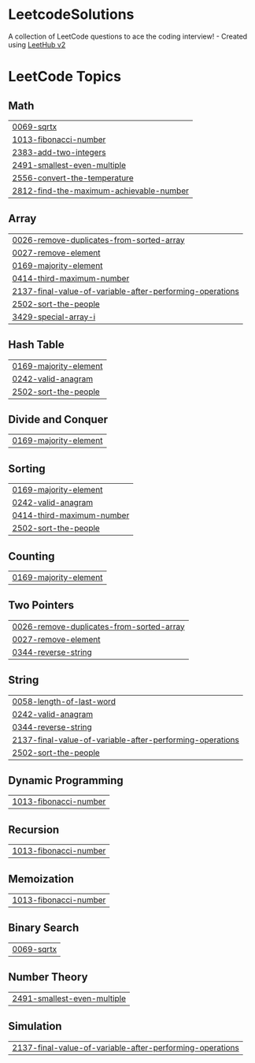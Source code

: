 # LeetcodeSolutions
A collection of LeetCode questions to ace the coding interview! - Created using [LeetHub v2](https://github.com/arunbhardwaj/LeetHub-2.0)

<!---LeetCode Topics Start-->
# LeetCode Topics
## Math
|  |
| ------- |
| [0069-sqrtx](https://github.com/Inba-11/LeetcodeSolutions/tree/master/0069-sqrtx) |
| [1013-fibonacci-number](https://github.com/Inba-11/LeetcodeSolutions/tree/master/1013-fibonacci-number) |
| [2383-add-two-integers](https://github.com/Inba-11/LeetcodeSolutions/tree/master/2383-add-two-integers) |
| [2491-smallest-even-multiple](https://github.com/Inba-11/LeetcodeSolutions/tree/master/2491-smallest-even-multiple) |
| [2556-convert-the-temperature](https://github.com/Inba-11/LeetcodeSolutions/tree/master/2556-convert-the-temperature) |
| [2812-find-the-maximum-achievable-number](https://github.com/Inba-11/LeetcodeSolutions/tree/master/2812-find-the-maximum-achievable-number) |
## Array
|  |
| ------- |
| [0026-remove-duplicates-from-sorted-array](https://github.com/Inba-11/LeetcodeSolutions/tree/master/0026-remove-duplicates-from-sorted-array) |
| [0027-remove-element](https://github.com/Inba-11/LeetcodeSolutions/tree/master/0027-remove-element) |
| [0169-majority-element](https://github.com/Inba-11/LeetcodeSolutions/tree/master/0169-majority-element) |
| [0414-third-maximum-number](https://github.com/Inba-11/LeetcodeSolutions/tree/master/0414-third-maximum-number) |
| [2137-final-value-of-variable-after-performing-operations](https://github.com/Inba-11/LeetcodeSolutions/tree/master/2137-final-value-of-variable-after-performing-operations) |
| [2502-sort-the-people](https://github.com/Inba-11/LeetcodeSolutions/tree/master/2502-sort-the-people) |
| [3429-special-array-i](https://github.com/Inba-11/LeetcodeSolutions/tree/master/3429-special-array-i) |
## Hash Table
|  |
| ------- |
| [0169-majority-element](https://github.com/Inba-11/LeetcodeSolutions/tree/master/0169-majority-element) |
| [0242-valid-anagram](https://github.com/Inba-11/LeetcodeSolutions/tree/master/0242-valid-anagram) |
| [2502-sort-the-people](https://github.com/Inba-11/LeetcodeSolutions/tree/master/2502-sort-the-people) |
## Divide and Conquer
|  |
| ------- |
| [0169-majority-element](https://github.com/Inba-11/LeetcodeSolutions/tree/master/0169-majority-element) |
## Sorting
|  |
| ------- |
| [0169-majority-element](https://github.com/Inba-11/LeetcodeSolutions/tree/master/0169-majority-element) |
| [0242-valid-anagram](https://github.com/Inba-11/LeetcodeSolutions/tree/master/0242-valid-anagram) |
| [0414-third-maximum-number](https://github.com/Inba-11/LeetcodeSolutions/tree/master/0414-third-maximum-number) |
| [2502-sort-the-people](https://github.com/Inba-11/LeetcodeSolutions/tree/master/2502-sort-the-people) |
## Counting
|  |
| ------- |
| [0169-majority-element](https://github.com/Inba-11/LeetcodeSolutions/tree/master/0169-majority-element) |
## Two Pointers
|  |
| ------- |
| [0026-remove-duplicates-from-sorted-array](https://github.com/Inba-11/LeetcodeSolutions/tree/master/0026-remove-duplicates-from-sorted-array) |
| [0027-remove-element](https://github.com/Inba-11/LeetcodeSolutions/tree/master/0027-remove-element) |
| [0344-reverse-string](https://github.com/Inba-11/LeetcodeSolutions/tree/master/0344-reverse-string) |
## String
|  |
| ------- |
| [0058-length-of-last-word](https://github.com/Inba-11/LeetcodeSolutions/tree/master/0058-length-of-last-word) |
| [0242-valid-anagram](https://github.com/Inba-11/LeetcodeSolutions/tree/master/0242-valid-anagram) |
| [0344-reverse-string](https://github.com/Inba-11/LeetcodeSolutions/tree/master/0344-reverse-string) |
| [2137-final-value-of-variable-after-performing-operations](https://github.com/Inba-11/LeetcodeSolutions/tree/master/2137-final-value-of-variable-after-performing-operations) |
| [2502-sort-the-people](https://github.com/Inba-11/LeetcodeSolutions/tree/master/2502-sort-the-people) |
## Dynamic Programming
|  |
| ------- |
| [1013-fibonacci-number](https://github.com/Inba-11/LeetcodeSolutions/tree/master/1013-fibonacci-number) |
## Recursion
|  |
| ------- |
| [1013-fibonacci-number](https://github.com/Inba-11/LeetcodeSolutions/tree/master/1013-fibonacci-number) |
## Memoization
|  |
| ------- |
| [1013-fibonacci-number](https://github.com/Inba-11/LeetcodeSolutions/tree/master/1013-fibonacci-number) |
## Binary Search
|  |
| ------- |
| [0069-sqrtx](https://github.com/Inba-11/LeetcodeSolutions/tree/master/0069-sqrtx) |
## Number Theory
|  |
| ------- |
| [2491-smallest-even-multiple](https://github.com/Inba-11/LeetcodeSolutions/tree/master/2491-smallest-even-multiple) |
## Simulation
|  |
| ------- |
| [2137-final-value-of-variable-after-performing-operations](https://github.com/Inba-11/LeetcodeSolutions/tree/master/2137-final-value-of-variable-after-performing-operations) |
<!---LeetCode Topics End-->
